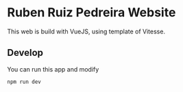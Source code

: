 # Ruben Ruiz Pedreira Website

This web is build with VueJS, using template of Vitesse.

## Develop

You can run this app and modify

```bash
npm run dev
```